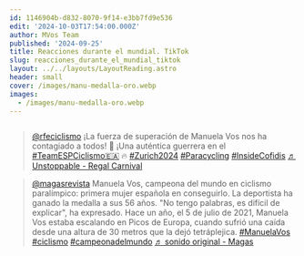 ```yaml
---
id: 1146904b-d832-8070-9f14-e3bb7fd9e536
edit: '2024-10-03T17:54:00.000Z'
author: MVos Team
published: '2024-09-25'
title: Reacciones durante el mundial. TikTok
slug: reacciones_durante_el_mundial_tiktok
layout: ../../layouts/LayoutReading.astro
header: small
cover: /images/manu-medalla-oro.webp
images:
  - /images/manu-medalla-oro.webp
---
```


<figure><img src="/images/manu-medalla-oro.webp" alt=""><figcaption align="left"></figcaption></figure>


<div class='embed-content'><blockquote class="tiktok-embed" cite="https://www.tiktok.com/@rfeciclismo/video/7418445101703154976" data-video-id="7418445101703154976" style="max-width: 605px;min-width: 325px;" > <section> <a target="_blank" title="@rfeciclismo" href="https://www.tiktok.com/@rfeciclismo?refer=embed">@rfeciclismo</a> ¡La fuerza de superación de Manuela Vos nos ha contagiado a todos! 💪 ¡Una auténtica guerrera en el <a title="teamespciclismo🇪🇦" target="_blank" href="https://www.tiktok.com/tag/teamespciclismo%F0%9F%87%AA%F0%9F%87%A6?refer=embed">#TeamESPCiclismo🇪🇦</a> 🔥 <a title="zurich2024" target="_blank" href="https://www.tiktok.com/tag/zurich2024?refer=embed">#Zurich2024</a> <a title="paracycling" target="_blank" href="https://www.tiktok.com/tag/paracycling?refer=embed">#Paracycling</a> <a title="insidecofidis" target="_blank" href="https://www.tiktok.com/tag/insidecofidis?refer=embed">#InsideCofidis</a> <a target="_blank" title="♬ Unstoppable - Regal Carnival" href="https://www.tiktok.com/music/Unstoppable-7362756198838306832?refer=embed">♬ Unstoppable - Regal Carnival</a> </section> </blockquote><blockquote class="tiktok-embed" cite="https://www.tiktok.com/@magasrevista/video/7418552870422859040" data-video-id="7418552870422859040" style="max-width: 605px;min-width: 325px;" > <section> <a target="_blank" title="@magasrevista" href="https://www.tiktok.com/@magasrevista?refer=embed">@magasrevista</a> Manuela Vos, campeona del mundo en ciclismo paralímpico:  primera mujer española en conseguirlo. La deportista ha ganado la medalla a sus 56 años. &#34;No tengo palabras, es difícil de explicar&#34;, ha expresado.  Hace un año, el 5 de julio de 2021, Manuela Vos estaba escalando en Picos de Europa, cuando sufrió una caída desde una altura de 30 metros que la dejó tetráplejica. <a title="manuelavos" target="_blank" href="https://www.tiktok.com/tag/manuelavos?refer=embed">#ManuelaVos</a> <a title="ciclismo" target="_blank" href="https://www.tiktok.com/tag/ciclismo?refer=embed">#ciclismo</a> <a title="campeonadelmundo" target="_blank" href="https://www.tiktok.com/tag/campeonadelmundo?refer=embed">#campeonadelmundo</a> <a target="_blank" title="♬ sonido original - Magas" href="https://www.tiktok.com/music/sonido-original-7418552881987652384?refer=embed">♬ sonido original - Magas</a> </section> </blockquote> <script async src="https://www.tiktok.com/embed.js"></script><p></p></div>

